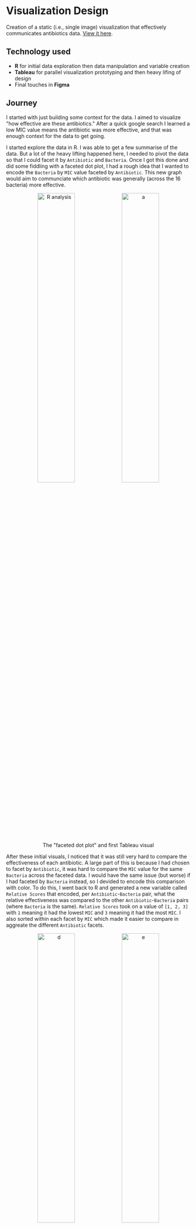# Visualization Design

Creation of a static (i.e., single image) visualization that effectively communicates antibiotics data. [View it here](http://www.averychan.site/Visualization-Design/img/Tableau-Antibiotics.pdf).

## Technology used

* **R** for initial data exploration then data manipulation and variable creation
* **Tableau** for parallel visualization prototyping and then heavy lifing of design
* Final touches in **Figma**

## Journey

I started with just building some context for the data. I aimed to visualize "how effective are these antibiotics." After a quick google search I learned a low MIC value means the antibiotic was more effective, and that was enough context for the data to get going.

I started explore the data in R. I was able to get a few summarise of the data. But a lot of the heavy lifting happened here, I needed to pivot the data so that I could facet it by `Antibiotic` and `Bacteria`. Once I got this done and did some fiddling with a faceted dot plot, I had a rough idea that I wanted to encode the `Bacteria` by `MIC` value faceted by `Antibiotic`. This new graph would aim to communciate which antibiotic was generally (across the 16 bacteria) more effective.

<div align="center">
  <img width="45%" alt="R analysis" src="https://user-images.githubusercontent.com/53503018/134571056-65974510-a182-4885-a305-97c05fc90da9.png"/>
  <img width="45%" alt="a" src="https://user-images.githubusercontent.com/53503018/134572692-e51a218b-d588-47d7-8076-cd8df011495d.png">
  
  <p>The "faceted dot plot" and first Tableau visual</p>
</div>

<!-- <img width="45%" alt="b" src="https://user-images.githubusercontent.com/53503018/134572698-17c9e8ca-d04d-4de1-ac03-ff8de3eb03d3.png"> -->
<!-- <img width="45%" alt="c" src="https://user-images.githubusercontent.com/53503018/134572702-6d5cfd41-e8d9-4e6c-a5fb-1663d8ff5eb8.png"> -->

After these initial visuals, I noticed that it was still very hard to compare the effectiveness of each antibiotic. A large part of this is because I had chosen to facet by `Antibiotic`, it was hard to compare the `MIC` value for the same `Bacteria` across the faceted data. I would have the same issue (but worse) if I had faceted by `Bacteria` instead, so I devided to encode this comparison with color. To do this, I went back to R and generated a new variable called `Relative Scores` that encoded, per `Antibiotic`-`Bacteria` pair, what the relative effectiveness was compared to the other `Antibiotic`-`Bacteria` pairs (where `Bacteria` is the same). `Relative Scores` took on a value of `[1, 2, 3]` with `1` meaning it had the lowest `MIC` and `3` meaning it had the most `MIC`. I also sorted within each facet by `MIC` which made it easier to compare in aggreate the different `Antibiotic` facets.

<div align="center">
  <img width="45%" alt="d" src="https://user-images.githubusercontent.com/53503018/134572706-cb135732-34c5-49c8-ba77-c5001f5c4f74.png">
  <img width="45%" alt="e" src="https://user-images.githubusercontent.com/53503018/134572707-cc223bd1-f31b-443b-9e13-b0548eaa3cab.png">
  
  <p>Two charts that used the new <code>Relative Scores</code></p>
</div>

<div align="center">
  <img width="45%" alt="failedbar" src="https://user-images.githubusercontent.com/53503018/134573798-1ed1a0f2-80a8-4cee-b40b-312543c800ec.png">
  
  <p>Experimenting with adding a bar chart summary for <code>Relative Scores</code></p>
</div>

At this point there was a lot of information not yet immidiately visible, so I did a few changes. I changed the y-axis to use symbols because it was very hard to read the vertical bacteria names, especially since they were shuffled. I also changed the color scheme because the `Relative Score` is actually an ordinal variable, so it makes sense to have a color scheme that is ordinal (shades of blue) rather than one that is more suited for nominal variables (stop light colors).

I then added a dot plot below the bar chart for `Relative Score`. This was because although `Relative Score` was already encoded in the color of the bar chart, it was difficult to compare the aggregate `Relative Score` for each `Antibiotic`. Positioning encodes this much better, especially since they are sorted by `MIC` and the slight correlation between `MIC` and `Relative Score` led to a clustering effect in the dot plot.

Lastly, I realized the original choice I made in the beginning to encode `Bacteria` faceted by `Antibiotics` on the x-axis meant that it was still really hard to do `Bacteria`-based queries like "What is the best `Antibiotic` for `Bacteria`?" To solve this, I added a table in the bottom right. I added a table to the `Bacteria` symbol legend to aid with this. It's probably a major design sin but luckily I'm not a designer.

<div align="center">
  <img width="45%" alt="f" src="https://user-images.githubusercontent.com/53503018/134572708-84f7a3ca-82d0-4a47-b0eb-1978adddc3d6.png">
  <img width="45%" alt="addchart" src="https://user-images.githubusercontent.com/53503018/134573801-ae30a384-002a-4960-84dc-24f10ff081a2.png">
  
  <p>Adding symbols to encode bacteria and a secondary lookup table for bacteria-based queries</p>
</div>

## Analysis

